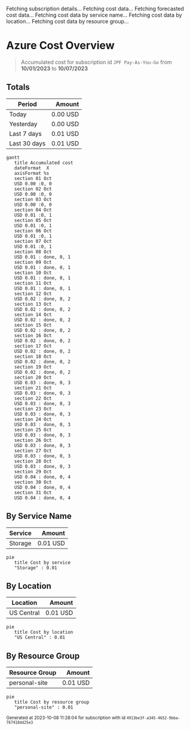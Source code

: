 Fetching subscription details...
Fetching cost data...
Fetching forecasted cost data...
Fetching cost data by service name...
Fetching cost data by location...
Fetching cost data by resource group...
# Azure Cost Overview

> Accumulated cost for subscription id `JPF Pay-As-You-Go` from **10/01/2023** to **10/07/2023**

## Totals

|Period|Amount|
|---|---:|
|Today|0.00 USD|
|Yesterday|0.00 USD|
|Last 7 days|0.01 USD|
|Last 30 days|0.01 USD|

```mermaid
gantt
   title Accumulated cost
   dateFormat  X
   axisFormat %s
   section 01 Oct
   USD 0.00 :0, 0
   section 02 Oct
   USD 0.00 :0, 0
   section 03 Oct
   USD 0.00 :0, 0
   section 04 Oct
   USD 0.01 :0, 1
   section 05 Oct
   USD 0.01 :0, 1
   section 06 Oct
   USD 0.01 :0, 1
   section 07 Oct
   USD 0.01 :0, 1
   section 08 Oct
   USD 0.01 : done, 0, 1
   section 09 Oct
   USD 0.01 : done, 0, 1
   section 10 Oct
   USD 0.01 : done, 0, 1
   section 11 Oct
   USD 0.01 : done, 0, 1
   section 12 Oct
   USD 0.02 : done, 0, 2
   section 13 Oct
   USD 0.02 : done, 0, 2
   section 14 Oct
   USD 0.02 : done, 0, 2
   section 15 Oct
   USD 0.02 : done, 0, 2
   section 16 Oct
   USD 0.02 : done, 0, 2
   section 17 Oct
   USD 0.02 : done, 0, 2
   section 18 Oct
   USD 0.02 : done, 0, 2
   section 19 Oct
   USD 0.02 : done, 0, 2
   section 20 Oct
   USD 0.03 : done, 0, 3
   section 21 Oct
   USD 0.03 : done, 0, 3
   section 22 Oct
   USD 0.03 : done, 0, 3
   section 23 Oct
   USD 0.03 : done, 0, 3
   section 24 Oct
   USD 0.03 : done, 0, 3
   section 25 Oct
   USD 0.03 : done, 0, 3
   section 26 Oct
   USD 0.03 : done, 0, 3
   section 27 Oct
   USD 0.03 : done, 0, 3
   section 28 Oct
   USD 0.03 : done, 0, 3
   section 29 Oct
   USD 0.04 : done, 0, 4
   section 30 Oct
   USD 0.04 : done, 0, 4
   section 31 Oct
   USD 0.04 : done, 0, 4
```

## By Service Name

|Service|Amount|
|---|---:|
|Storage|0.01 USD|

```mermaid
pie
   title Cost by service
   "Storage" : 0.01
```

## By Location

|Location|Amount|
|---|---:|
|US Central|0.01 USD|

```mermaid
pie
   title Cost by location
   "US Central" : 0.01
```

## By Resource Group

|Resource Group|Amount|
|---|---:|
|personal-site|0.01 USD|

```mermaid
pie
   title Cost by resource group
   "personal-site" : 0.01
```

<sup>Generated at 2023-10-08 11:28:04 for subscription with id `4913be3f-a345-4652-9bba-767418dd25e3`</sup>
